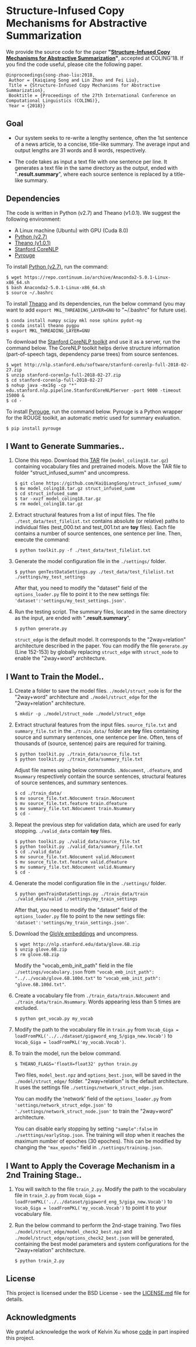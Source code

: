 # Structure-Infused Copy Mechanisms for Abstractive Summarization

We provide the source code for the paper **"[Structure-Infused Copy Mechanisms for Abstractive Summarization](http://www.cs.ucf.edu/~feiliu/papers/COLING2018_StructSumm.pdf)"**, accepted at COLING'18. If you find the code useful, please cite the following paper. 

    @inproceedings{song-zhao-liu:2018,
     Author = {Kaiqiang Song and Lin Zhao and Fei Liu},
     Title = {Structure-Infused Copy Mechanisms for Abstractive Summarization},
     Booktitle = {Proceedings of the 27th International Conference on Computational Linguistics (COLING)},
     Year = {2018}}


## Goal

* Our system seeks to re-write a lengthy sentence, often the 1st sentence of a news article, to a concise, title-like summary. The average input and output lengths are 31 words and 8 words, respectively. 

* The code takes as input a text file with one sentence per line. It generates a text file in the same directory as the output, ended with "**.result.summary**", where each source sentence is replaced by a title-like summary.

## Dependencies

The code is written in Python (v2.7) and Theano (v1.0.1). We suggest the following environment:

* A Linux machine (Ubuntu) with GPU (Cuda 8.0)
* [Python (v2.7)](https://www.anaconda.com/download/)
* [Theano (v1.0.1)](http://deeplearning.net/software/theano/install_ubuntu.html)
* [Stanford CoreNLP](https://stanfordnlp.github.io/CoreNLP)
* [Pyrouge](https://pypi.org/project/pyrouge/)

To install [Python (v2.7)](https://www.anaconda.com/download/), run the command:
```
$ wget https://repo.continuum.io/archive/Anaconda2-5.0.1-Linux-x86_64.sh
$ bash Anaconda2-5.0.1-Linux-x86_64.sh
$ source ~/.bashrc
```

To install [Theano](http://deeplearning.net/software/theano/) and its dependencies, run the below command (you may want to add `export MKL_THREADING_LAYER=GNU` to "~/.bashrc" for future use).
```
$ conda install numpy scipy mkl nose sphinx pydot-ng
$ conda install theano pygpu
$ export MKL_THREADING_LAYER=GNU
```

To download the [Stanford CoreNLP toolkit](https://stanfordnlp.github.io/CoreNLP) and use it as a server, run the command below. The CoreNLP toolkit helps derive structure information (part-of-speech tags, dependency parse trees) from source sentences.
```
$ wget http://nlp.stanford.edu/software/stanford-corenlp-full-2018-02-27.zip
$ unzip stanford-corenlp-full-2018-02-27.zip
$ cd stanford-corenlp-full-2018-02-27
$ nohup java -mx16g -cp "*" edu.stanford.nlp.pipeline.StanfordCoreNLPServer -port 9000 -timeout 15000 &
$ cd -
```
To install [Pyrouge](https://pypi.org/project/pyrouge/), run the command below. Pyrouge is a Python wrapper for the ROUGE toolkit, an automatic metric used for summary evaluation.  
```
$ pip install pyrouge
```

## I Want to Generate Summaries..

1. Clone this repo. Download this [TAR](https://drive.google.com/file/d/1dvauV4X6r8oYhohMhdjZr_bKv8XfxFO1/view?usp=sharing) file (`model_coling18.tar.gz`) containing vocabulary files and pretrained models. Move the TAR file to folder "struct_infused_summ" and uncompress.
    ```
    $ git clone https://github.com/KaiQiangSong/struct_infused_summ/
    $ mv model_coling18.tar.gz struct_infused_summ
    $ cd struct_infused_summ
    $ tar -xvzf model_coling18.tar.gz
    $ rm model_coling18.tar.gz
    ```

2. Extract structural features from a list of input files. The file `./test_data/test_filelist.txt` contains absolute (or relative) paths to individual files (test_000.txt and test_001.txt are **toy** files). Each file contains a number of source sentences, one sentence per line. Then, execute the command:
    ```
    $ python toolkit.py -f ./test_data/test_filelist.txt
    ```

3. Generate the model configuration file in the `./settings/` folder.
    ```
    $ python genTestDataSettings.py ./test_data/test_filelist.txt ./settings/my_test_settings
    ```

    After that, you need to modify the "dataset" field of the `options_loader.py` file to point it to the new settings file: `'dataset':'settings/my_test_settings.json'`.

4. Run the testing script. The summary files, located in the same directory as the input, are ended with "**.result.summary**". 
    ```
    $ python generate.py
    ```

    `struct_edge` is the default model. It corresponds to the "2way+relation" architecture described in the paper. You can modify the file `generate.py` (Line 152-153) by globally replacing `struct_edge` with `struct_node` to enable the "2way+word" architecture.
    
## I Want to Train the Model..

1. Create a folder to save the model files. `./model/struct_node` is for the "2way+word" architecture and `./model/struct_edge` for the "2way+relation" architecture. 
    ```
    $ mkdir -p ./model/struct_node ./model/struct_edge
    ```
2. Extract structural features from the input files. `source_file.txt` and `summary_file.txt` in the `./train_data/` folder are **toy** files containing source and summary sentences, one sentence per line. Often, tens of thousands of (source, sentence) pairs are required for training. 
    ```
    $ python toolkit.py ./train_data/source_file.txt
    $ python toolkit.py ./train_data/summary_file.txt
    ```
    
    Adjust file names using below commands. `.Ndocument`, `.dfeature`, and `Nsummary` respectively contain the source sentences, structural features of source sentences, and summary sentences.
    ```
    $ cd ./train_data/
    $ mv source_file.txt.Ndocument train.Ndocument
    $ mv source_file.txt.feature train.dfeature
    $ mv summary_file.txt.Ndocument train.Nsummary
    $ cd -
    ```    
    
3. Repeat the previous step for validation data, which are used for early stopping. `./valid_data` contain **toy** files.
    ```
    $ python toolkit.py ./valid_data/source_file.txt
    $ python toolkit.py ./valid_data/summary_file.txt
    $ cd ./valid_data/
    $ mv source_file.txt.Ndocument valid.Ndocument
    $ mv source_file.txt.feature valid.dfeature
    $ mv summary_file.txt.Ndocument valid.Nsummary
    $ cd -
    ```

4. Generate the model configuration file in the `./settings/` folder.
    ```
    $ python genTrainDataSettings.py ./train_data/train ./valid_data/valid ./settings/my_train_settings
    ```
    
    After that, you need to modify the "dataset" field of the `options_loader.py` file to point to the new settings file: `'dataset':'settings/my_train_settings.json'`.

5. Download the [GloVe embeddings](http://nlp.stanford.edu/data/glove.6B.zip) and uncompress. 
    ```
    $ wget http://nlp.stanford.edu/data/glove.6B.zip
    $ unzip glove.6B.zip
    $ rm glove.6B.zip
    ```
    Modify the "vocab_emb_init_path" field in the file `./settings/vocabulary.json` from `"vocab_emb_init_path": "../../vocab/glove.6B.100d.txt"` to `"vocab_emb_init_path": "glove.6B.100d.txt"`.
    
6. Create a vocabulary file from `./train_data/train.Ndocument` and `./train_data/train.Nsummary`. Words appearing less than 5 times are excluded.
    ```
    $ python get_vocab.py my_vocab
    ```
    
7. Modify the path to the vocabulary file in `train.py` from `Vocab_Giga = loadFromPKL('../../dataset/gigaword_eng_5/giga_new.Vocab')` to `Vocab_Giga = loadFromPKL('my_vocab.Vocab')`.

8. To train the model, run the below command. 
    ```
    $ THEANO_FLAGS='floatX=float32' python train.py
    ```
    
    Two files, `model_best.npz` and `options_best.json`, will be saved in the `./model/struct_edge/` folder. "2way+relation" is the default architecture. It uses the settings file `./settings/network_struct_edge.json`. 
    
    You can modify the 'network' field of the `options_loader.py` from `'settings/network_struct_edge.json'` to `'./settings/network_struct_node.json'` to train the "2way+word" architecture.
    
    You can disable early stopping by setting `"sample":false` in `./setttings/earlyStop.json`. The training will stop when it reaches the maximum number of epoches (30 epoches). This can be modified by changing the `"max_epochs"` field in `./settings/training.json`.

## I Want to Apply the Coverage Mechanism in a 2nd Training Stage..

1. You will switch to the file `train_2.py`. Modify the path to the vocabulary file in `train_2.py` from `Vocab_Giga = loadFromPKL('../../dataset/gigaword_eng_5/giga_new.Vocab')` to `Vocab_Giga = loadFromPKL('my_vocab.Vocab')` to point it to your vocabulary file.

2. Run the below command to perform the 2nd-stage training. Two files `./model/struct_edge/model_check2_best.npz` and `./model/struct_edge/options_check2_best.json` will be generated, containing the best model parameters and system configurations for the "2way+relation" architecture.
    ```
    $ python train_2.py
    ```

## License

This project is licensed under the BSD License - see the [LICENSE.md](LICENSE.md) file for details.

## Acknowledgments

We grateful acknowledge the work of Kelvin Xu whose [code](https://github.com/kelvinxu/arctic-captions/) in part inspired this project.


